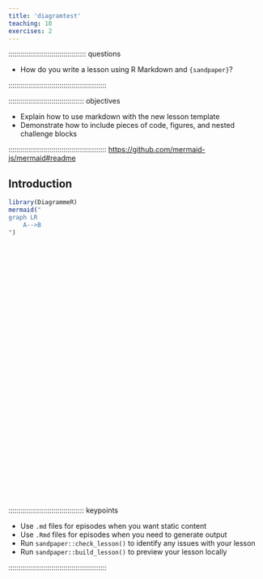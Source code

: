 ```yaml
---
title: 'diagramtest'
teaching: 10
exercises: 2
---
```


:::::::::::::::::::::::::::::::::::::: questions 

- How do you write a lesson using R Markdown and `{sandpaper}`?

::::::::::::::::::::::::::::::::::::::::::::::::

::::::::::::::::::::::::::::::::::::: objectives

- Explain how to use markdown with the new lesson template
- Demonstrate how to include pieces of code, figures, and nested challenge blocks

::::::::::::::::::::::::::::::::::::::::::::::::
https://github.com/mermaid-js/mermaid#readme
## Introduction

``` r
library(DiagrammeR)
mermaid("
graph LR
    A-->B
")
```

<!--html_preserve--><div class="DiagrammeR html-widget html-fill-item" id="htmlwidget-24c305c69c9cef9ba296" style="width:504px;height:504px;"></div>
<script type="application/json" data-for="htmlwidget-24c305c69c9cef9ba296">{"x":{"diagram":"\ngraph LR\n    A-->B\n"},"evals":[],"jsHooks":[]}</script><!--/html_preserve-->

::::::::::::::::::::::::::::::::::::: keypoints 

- Use `.md` files for episodes when you want static content
- Use `.Rmd` files for episodes when you need to generate output
- Run `sandpaper::check_lesson()` to identify any issues with your lesson
- Run `sandpaper::build_lesson()` to preview your lesson locally

::::::::::::::::::::::::::::::::::::::::::::::::

